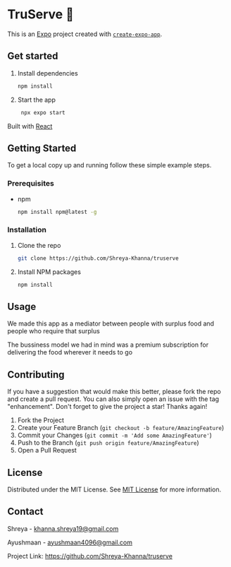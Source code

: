 # TruServe 👋

This is an [Expo](https://expo.dev) project created with [`create-expo-app`](https://www.npmjs.com/package/create-expo-app).

## Get started 

1. Install dependencies

   ```bash
   npm install
   ```

2. Start the app

   ```bash
    npx expo start
   ```


Built with 
[React](https://reactjs.org)

## Getting Started

To get a local copy up and running follow these simple example steps.
### Prerequisites


- npm
  ```sh
  npm install npm@latest -g
  ```
### Installation


1. Clone the repo
   ```sh
   git clone https://github.com/Shreya-Khanna/truserve
2. Install NPM packages
   ```sh
   npm install
   ```
## Usage

We made this app as a mediator between people with surplus food and people who require that surplus

The bussiness model we had in mind was a premium subscription for delivering the food wherever it needs to go


## Contributing


If you have a suggestion that would make this better, please fork the repo and create a pull request. You can also simply open an issue with the tag "enhancement".
Don't forget to give the project a star! Thanks again!

1. Fork the Project
2. Create your Feature Branch (`git checkout -b feature/AmazingFeature`)
3. Commit your Changes (`git commit -m 'Add some AmazingFeature'`)
4. Push to the Branch (`git push origin feature/AmazingFeature`)
5. Open a Pull Request
## License

Distributed under the MIT License. See [MIT License](https://opensource.org/licenses/MIT) for more information.
## Contact


Shreya - khanna.shreya19@gmail.com

Ayushmaan - ayushmaan4096@gmail.com

Project Link: https://github.com/Shreya-Khanna/truserve




